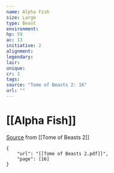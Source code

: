 ```yaml
---
name: Alpha Fish
size: Large
type: Beast
environment: 
hp: 59
ac: 13
initiative: 2
alignment: 
legendary: 
lair: 
unique: 
cr: 3
tags: 
source: "Tome of Beasts 2: 16"
url: ""
---
```

# [[Alpha Fish]]

[Source](zotero://open-pdf/library/items/9UQIAB6R?page=16) from [[Tome of Beasts 2]]

```pdf
{
	"url": "[[Tome of Beasts 2.pdf]]",
	"page": [16]
}
```

